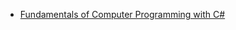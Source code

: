 - [Fundamentals of Computer Programming with C#](https://www.pdfdrive.com/fundamentals-of-computer-programming-with-c-e8328954.html)
